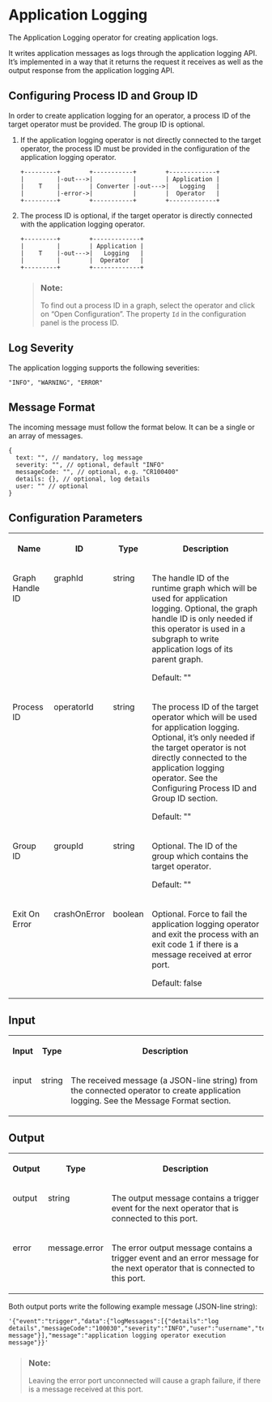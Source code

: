 <!-- loio5e009c4c830841be9f281205de037077 -->

# Application Logging

The Application Logging operator for creating application logs.



It writes application messages as logs through the application logging API. It’s implemented in a way that it returns the request it receives as well as the output response from the application logging API.



<a name="loio5e009c4c830841be9f281205de037077__section_ed2_m5h_rrb"/>

## Configuring Process ID and Group ID

In order to create application logging for an operator, a process ID of the target operator must be provided. The group ID is optional.

1.  If the application logging operator is not directly connected to the target operator, the process ID must be provided in the configuration of the application logging operator.

    ```
    +---------+        +-----------+        +-------------+
    |         |-out--->|           |        | Application |
    |    T    |        | Converter |-out--->|   Logging   |
    |         |-error->|           |        |  Operator   |
    +---------+        +-----------+        +-------------+
    ```

2.  The process ID is optional, if the target operator is directly connected with the application logging operator.

    ```
    +---------+        +-------------+
    |         |        | Application |
    |    T    |-out--->|   Logging   |
    |         |        |  Operator   |
    +---------+        +-------------+
    ```

    > ### Note:  
    > To find out a process ID in a graph, select the operator and click on “Open Configuration”. The property `Id` in the configuration panel is the process ID.




<a name="loio5e009c4c830841be9f281205de037077__section_icq_w5h_rrb"/>

## Log Severity

The application logging supports the following severities:

```
"INFO", "WARNING", "ERROR"
```



<a name="loio5e009c4c830841be9f281205de037077__section_tkb_z5h_rrb"/>

## Message Format

The incoming message must follow the format below. It can be a single or an array of messages.

```
{
  text: "", // mandatory, log message
  severity: "", // optional, default "INFO"
  messageCode: "", // optional, e.g. "CR100400"
  details: {}, // optional, log details
  user: "" // optional
}
```



<a name="loio5e009c4c830841be9f281205de037077__section_gh2_bvh_rrb"/>

## Configuration Parameters


<table>
<tr>
<th valign="top">

Name

</th>
<th valign="top">

ID

</th>
<th valign="top">

Type

</th>
<th valign="top">

Description

</th>
</tr>
<tr>
<td valign="top">

Graph Handle ID

</td>
<td valign="top">

graphId

</td>
<td valign="top">

string

</td>
<td valign="top">

The handle ID of the runtime graph which will be used for application logging. Optional, the graph handle ID is only needed if this operator is used in a subgraph to write application logs of its parent graph.

Default: ""

</td>
</tr>
<tr>
<td valign="top">

Process ID

</td>
<td valign="top">

operatorId

</td>
<td valign="top">

string

</td>
<td valign="top">

The process ID of the target operator which will be used for application logging. Optional, it’s only needed if the target operator is not directly connected to the application logging operator. See the Configuring Process ID and Group ID section.

Default: ""

</td>
</tr>
<tr>
<td valign="top">

Group ID

</td>
<td valign="top">

groupId

</td>
<td valign="top">

string

</td>
<td valign="top">

Optional. The ID of the group which contains the target operator.

Default: ""

</td>
</tr>
<tr>
<td valign="top">

Exit On Error

</td>
<td valign="top">

crashOnError

</td>
<td valign="top">

boolean

</td>
<td valign="top">

Optional. Force to fail the application logging operator and exit the process with an exit code 1 if there is a message received at error port.

Default: false

</td>
</tr>
</table>



<a name="loio5e009c4c830841be9f281205de037077__section_pgf_5vh_rrb"/>

## Input


<table>
<tr>
<th valign="top">

Input

</th>
<th valign="top">

Type

</th>
<th valign="top">

Description

</th>
</tr>
<tr>
<td valign="top">

input

</td>
<td valign="top">

string

</td>
<td valign="top">

The received message \(a JSON-line string\) from the connected operator to create application logging. See the Message Format section.

</td>
</tr>
</table>



<a name="loio5e009c4c830841be9f281205de037077__section_f3j_yvh_rrb"/>

## Output


<table>
<tr>
<th valign="top">

Output

</th>
<th valign="top">

Type

</th>
<th valign="top">

Description

</th>
</tr>
<tr>
<td valign="top">

output

</td>
<td valign="top">

string

</td>
<td valign="top">

The output message contains a trigger event for the next operator that is connected to this port.

</td>
</tr>
<tr>
<td valign="top">

error

</td>
<td valign="top">

message.error

</td>
<td valign="top">

The error output message contains a trigger event and an error message for the next operator that is connected to this port.

</td>
</tr>
</table>

Both output ports write the following example message \(JSON-line string\):

```
'{"event":"trigger","data":{"logMessages":[{"details":"log details","messageCode":"100030","severity":"INFO","user":"username","text":"log message"}],"message":"application logging operator execution message"}}'
```

> ### Note:  
> Leaving the error port unconnected will cause a graph failure, if there is a message received at this port.

